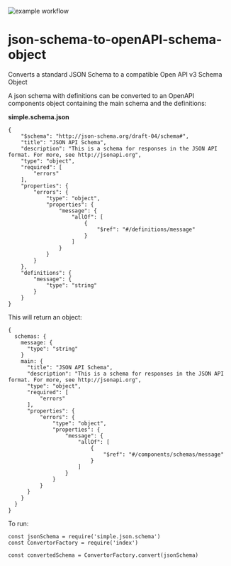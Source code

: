 ![example workflow](https://github.com/JaredCE/json-schema-to-openAPI-schema-object/actions/workflows/node.js.yml/badge.svg)


# json-schema-to-openAPI-schema-object

Converts a standard JSON Schema to a compatible Open API v3 Schema Object

A json schema with definitions can be converted to an OpenAPI components object containing the main schema and the definitions:

**simple.schema.json**
```
{
    "$schema": "http://json-schema.org/draft-04/schema#",
    "title": "JSON API Schema",
    "description": "This is a schema for responses in the JSON API format. For more, see http://jsonapi.org",
    "type": "object",
    "required": [
        "errors"
    ],
    "properties": {
        "errors": {
            "type": "object",
            "properties": {
                "message": {
                    "allOf": [
                        {
                            "$ref": "#/definitions/message"
                        }
                    ]
                }
            }
        }
    },
    "definitions": {
        "message": {
            "type": "string"
        }
    }
}
```

This will return an object:

```
{
  schemas: {
    message: {
      "type": "string"
    }
    main: {
      "title": "JSON API Schema",
      "description": "This is a schema for responses in the JSON API format. For more, see http://jsonapi.org",
      "type": "object",
      "required": [
          "errors"
      ],
      "properties": {
          "errors": {
              "type": "object",
              "properties": {
                  "message": {
                      "allOf": [
                          {
                              "$ref": "#/components/schemas/message"
                          }
                      ]
                  }
              }
          }
      }
    }
  }
}
```

To run:

```
const jsonSchema = require('simple.json.schema')
const ConvertorFactory = require('index')

const convertedSchema = ConvertorFactory.convert(jsonSchema)
```
